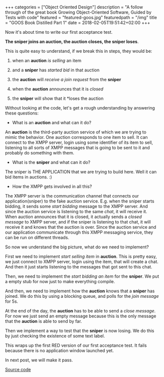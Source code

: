 +++
categories = ["Object Oriented Design"]
description = "A follow through of the great book Growing Object-Oriented Software, Guided by Tests with code"
featured = "featured-goos.jpg"
featuredpath = "/img"
title = "GOOS Book  Distilled Part 1"
date = 2018-02-05T19:51:42+02:00
+++

Now it's about time to write our first acceptance test.

**The sniper joins an auction, the auction closes, the sniper loses**.

This is quite easy to understand, if we break this in steps, they would be:

1. when an **auction** *is selling* an item

2. and a **sniper** has *started bid* in that auction

3. the **auction** will *receive a join request* from the **sniper**

4. when the **auction** announces that it is *closed*

5. the **sniper** will show that it *loses the auction

Without looking at the code, let's get a rough understanding by answering these questions:

- What is an **auction** and what can it do?

An **auction** is the third-party auction service of which we are trying to mimic the behavior. One auction corresponds to one item to sell. It can connect to the XMPP server, login using some identifier of its item to sell, listening to all sorts of XMPP messages that is going to be sent to it and probably do something with them.

- What is the **sniper** and what can it do?

The sniper is THE APPLICATION that we are trying to build here. Well it can bid items in auctions. :)

- How the XMPP gets involved in all this?

The XMPP server is the communication channel that connects our application(sniper) to the fake auction service. E.g. when the sniper starts bidding, it sends some *start bidding* message to the XMPP server. And since the auction service is listening to the same *chat*, it will receive it. When auction announces that it is closed, it actually sends a *closed message* to XMPP server, and if the sniper is listening to that chat, it will receive it and knows that the auction is over. Since the auction service and our application communicate through this XMPP messaging service, they can be run on different threads.

So now we understand the big picture, what do we need to implement?

First we need to implement *start selling item* in **auction**. This is pretty easy, we just connect to XMPP server, login using the item, that will create a chat. And then it just starts listening to the messages that got sent to this chat.

Then, we need to implement the *start bidding an item* for the **sniper**. We put a empty stub for now just to make everything compile.

And then, we need to implement how the **auction** knows that a **sniper** has joined. We do this by using a blocking queue, and polls for the *join message* for 5s.

At the end of the day, the **auction** has to be able to send a *close message*. For now we just send an empty message because this is the only message that the **auction** is able to send by far.

Then we implement a way to test that the **sniper** is now losing. We do this by just checking the existence of some text label.

This wraps up the first RED version of our first acceptance test. It fails because there is no application window launched yet.

In next post, we will make it pass.

[Source code](https://github.com/lvguowei/GOOS/commit/24ddc9da68103acb6380c0609d93f927505c35d9)
